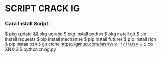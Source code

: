 # SCRIPT CRACK IG
      
<h3 align="left">Cara Install Script:</h3>
            
$ pkg update && pkg ugrade
$ pkg install python
$ pkg install git
$ pip install requests
$ pip install mechanize
$ pip install futures
$ pip install rich
$ pip install bs4
$ git clone https://github.com/MN4WN1-777/XNXIG
$ cd XNXIG
$ python xnxig.py
